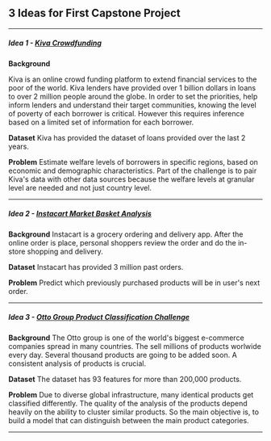 ## 3 Ideas for First Capstone Project
---
##### Idea 1 - [Kiva Crowdfunding](https://www.kaggle.com/kiva/data-science-for-good-kiva-crowdfunding)

**Background**

Kiva is an online crowd funding platform to extend financial services to the poor of the world. Kiva lenders have provided over 1 billion dollars in loans to over 2 million people around the globe. In order to set the priorities, help inform lenders and understand their target communities, knowing the level of poverty of each borrower is critical. However this requires inference based on a limited set of information for each borrower.

**Dataset**
Kiva has provided the dataset of loans provided over the last 2 years.

**Problem**
Estimate welfare levels of borrowers in specific regions, based on economic and demographic characteristics. Part of the challenge is to pair Kiva's data with other data sources because the welfare levels at granular level are needed and not just country level.

---
##### Idea 2 - [Instacart Market Basket Analysis](https://www.kaggle.com/c/instacart-market-basket-analysis)

**Background**
Instacart is a grocery ordering and delivery app. After the online order is place, personal shoppers review the order and do the in-store shopping and delivery.

**Dataset**
Instacart has provided 3 million past orders.

**Problem**
Predict which previously purchased products will be in user's next order.

---
##### Idea 3 - [Otto Group Product Classification Challenge](https://www.kaggle.com/c/otto-group-product-classification-challenge)

**Background**
The Otto group is one of the world's biggest e-commerce companies spread in many countries. The sell millions of products worlwide every day. Several thousand products are going to be added soon. A consistent analysis of products is crucial.

**Dataset**
The dataset has 93 features for more than 200,000 products.

**Problem**
Due to diverse global infrastructure, many identical products get classified differently. The quality of the analysis of the products depend heavily on the ability to cluster similar products. So the main objective is, to build a model that can distinguish between the main product categories.

---

